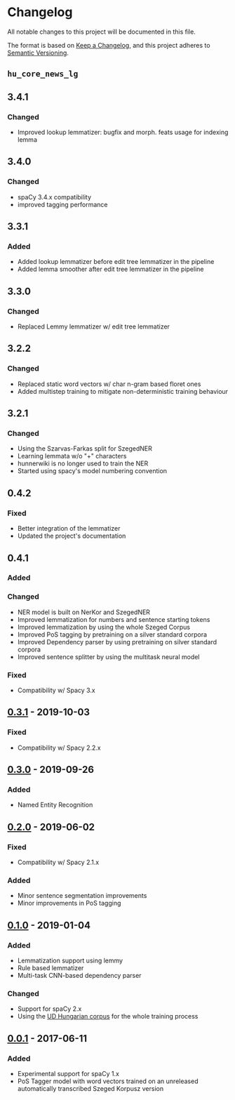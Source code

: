 # Changelog

All notable changes to this project will be documented in this file.

The format is based on [Keep a Changelog](https://keepachangelog.com/en/1.0.0/),
and this project adheres to [Semantic Versioning](https://semver.org/spec/v2.0.0.html).

## `hu_core_news_lg`

## 3.4.1
### Changed
- Improved lookup lemmatizer: bugfix and morph. feats usage for indexing lemma

## 3.4.0
### Changed
- spaCy 3.4.x compatibility
- improved tagging performance

## 3.3.1
### Added
- Added lookup lemmatizer before edit tree lemmatizer in the pipeline
- Added lemma smoother after edit tree lemmatizer in the pipeline

## 3.3.0
### Changed
- Replaced Lemmy lemmatizer w/ edit tree lemmatizer

## 3.2.2
### Changed
- Replaced static word vectors w/ char n-gram based floret ones
- Added multistep training to mitigate non-deterministic training behaviour

## 3.2.1
### Changed
- Using the Szarvas-Farkas split for SzegedNER
- Learning lemmata w/o "+" characters
- hunnerwiki is no longer used to train the NER
- Started using spacy's model numbering convention


## 0.4.2
### Fixed
- Better integration of the lemmatizer
- Updated the project's documentation

## 0.4.1
### Added
### Changed
- NER model is built on NerKor and SzegedNER
- Improved lemmatization for numbers and sentence starting tokens
- Improved lemmatization by using the whole Szeged Corpus
- Improved PoS tagging by pretraining on a silver standard corpora
- Improved Dependency parser by using pretraining on silver standard corpora
- Improved sentence splitter by using the multitask neural model
    
### Fixed
- Compatibility w/ Spacy 3.x


## [0.3.1](https://github.com/huspacy/huspacy/releases/tag/hu_core_ud_lg-0.3.1) - 2019-10-03
### Fixed
- Compatibility w/ Spacy 2.2.x

## [0.3.0](https://github.com/huspacy/huspacy/releases/tag/hu_core_ud_lg-0.3.0) - 2019-09-26
### Added
- Named Entity Recognition

## [0.2.0](https://github.com/huspacy/huspacy/releases/tag/hu_core_ud_lg-0.2.0) - 2019-06-02
### Fixed
- Compatibility w/ Spacy 2.1.x
### Added
- Minor sentence segmentation improvements
- Minor improvements in PoS tagging

## [0.1.0](https://github.com/huspacy/huspacy/releases/tag/hu_core_ud_lg-0.1.0) - 2019-01-04
### Added
- Lemmatization support using lemmy
- Rule based lemmatizer
- Multi-task CNN-based dependency parser
### Changed
- Support for spaCy 2.x
- Using the [UD Hungarian corpus](https://github.com/UniversalDependencies/UD_Hungarian-Szeged) for the whole training process

## [0.0.1](https://github.com/huspacy/huspacy/releases/tag/hu_tagger_web_md-0.1.0) - 2017-06-11
### Added
- Experimental support for spaCy 1.x
- PoS Tagger model with word vectors trained on an unreleased automatically transcribed Szeged Korpusz version